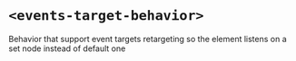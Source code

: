 # `<events-target-behavior>`

Behavior that support event targets retargeting so the element listens on a set node instead of default one

